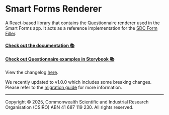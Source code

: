 # Smart Forms Renderer

A React-based library that contains the Questionnaire renderer used in the Smart Forms app. 
It acts as a reference implementation for the [SDC Form Filler](https://hl7.org/fhir/uv/sdc/CapabilityStatement-sdc-form-filler.html).

<h4><a href="https://smartforms.csiro.au/docs/dev">Check out the documentation 📚</a></h4>

<h4><a href="https://smartforms.csiro.au/docs">Check out Questionnaire examples in Storybook 📚</a></h4>

View the changelog [here](https://github.com/aehrc/smart-forms/blob/main/CHANGELOG.md).

We recently updated to v1.0.0 which includes some breaking changes. Please refer to the [migration guide](../../MIGRATION-v1.0.md) for more information.


---

Copyright © 2025, Commonwealth Scientific and Industrial Research Organisation (CSIRO) ABN 41 687 119 230. All rights reserved.
